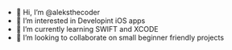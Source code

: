 - 👋 Hi, I’m @aleksthecoder
- 👀 I’m interested in Developint iOS apps
- 🌱 I’m currently learning SWIFT and XCODE
- 💞️ I’m looking to collaborate on small beginner friendly projects

<!---
aleksthecoder/aleksthecoder is a ✨ special ✨ repository because its `README.md` (this file) appears on your GitHub profile.
You can click the Preview link to take a look at your changes.
--->
